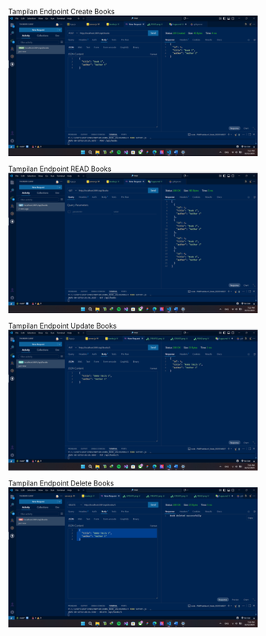Tampilan Endpoint Create Books
![Tampilan Endpoint Create](<SS/Endpoint_Create.png>)

Tampilan Endpoint READ Books
![Tampilan Endpoint Read](<SS/Endpoint_Read.png>)

Tampilan Endpoint Update Books
![Tampilan Endpoint Update](<SS/Endpoint_Update.png>)

Tampilan Endpoint Delete Books
![Tampilan Endpoint Delete](<SS/Endpoint_Delete.png>)